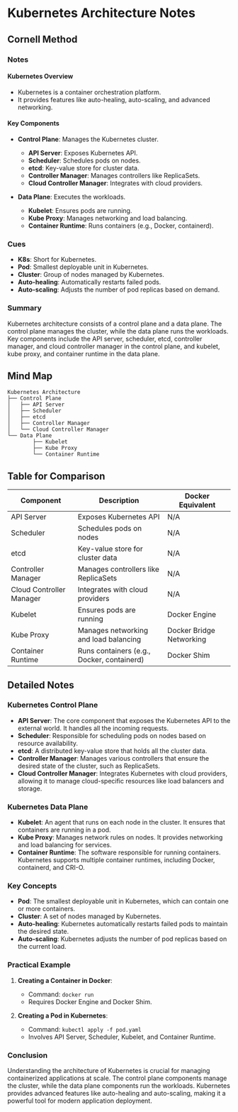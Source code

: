 # Kubernetes Architecture Notes

## Cornell Method

### Notes

#### Kubernetes Overview
- Kubernetes is a container orchestration platform.
- It provides features like auto-healing, auto-scaling, and advanced networking.

#### Key Components
- **Control Plane**: Manages the Kubernetes cluster.
    - **API Server**: Exposes Kubernetes API.
    - **Scheduler**: Schedules pods on nodes.
    - **etcd**: Key-value store for cluster data.
    - **Controller Manager**: Manages controllers like ReplicaSets.
    - **Cloud Controller Manager**: Integrates with cloud providers.

- **Data Plane**: Executes the workloads.
    - **Kubelet**: Ensures pods are running.
    - **Kube Proxy**: Manages networking and load balancing.
    - **Container Runtime**: Runs containers (e.g., Docker, containerd).

### Cues
- **K8s**: Short for Kubernetes.
- **Pod**: Smallest deployable unit in Kubernetes.
- **Cluster**: Group of nodes managed by Kubernetes.
- **Auto-healing**: Automatically restarts failed pods.
- **Auto-scaling**: Adjusts the number of pod replicas based on demand.

### Summary
Kubernetes architecture consists of a control plane and a data plane. The control plane manages the cluster, while the data plane runs the workloads. Key components include the API server, scheduler, etcd, controller manager, and cloud controller manager in the control plane, and kubelet, kube proxy, and container runtime in the data plane.

## Mind Map

```plaintext
Kubernetes Architecture
├── Control Plane
│   ├── API Server
│   ├── Scheduler
│   ├── etcd
│   ├── Controller Manager
│   └── Cloud Controller Manager
└── Data Plane
        ├── Kubelet
        ├── Kube Proxy
        └── Container Runtime
```

## Table for Comparison

| Component               | Description                                      | Docker Equivalent       |
|-------------------------|--------------------------------------------------|-------------------------|
| API Server              | Exposes Kubernetes API                           | N/A                     |
| Scheduler               | Schedules pods on nodes                          | N/A                     |
| etcd                    | Key-value store for cluster data                 | N/A                     |
| Controller Manager      | Manages controllers like ReplicaSets             | N/A                     |
| Cloud Controller Manager| Integrates with cloud providers                  | N/A                     |
| Kubelet                 | Ensures pods are running                         | Docker Engine           |
| Kube Proxy              | Manages networking and load balancing            | Docker Bridge Networking|
| Container Runtime       | Runs containers (e.g., Docker, containerd)       | Docker Shim             |

## Detailed Notes

### Kubernetes Control Plane
- **API Server**: The core component that exposes the Kubernetes API to the external world. It handles all the incoming requests.
- **Scheduler**: Responsible for scheduling pods on nodes based on resource availability.
- **etcd**: A distributed key-value store that holds all the cluster data.
- **Controller Manager**: Manages various controllers that ensure the desired state of the cluster, such as ReplicaSets.
- **Cloud Controller Manager**: Integrates Kubernetes with cloud providers, allowing it to manage cloud-specific resources like load balancers and storage.

### Kubernetes Data Plane
- **Kubelet**: An agent that runs on each node in the cluster. It ensures that containers are running in a pod.
- **Kube Proxy**: Manages network rules on nodes. It provides networking and load balancing for services.
- **Container Runtime**: The software responsible for running containers. Kubernetes supports multiple container runtimes, including Docker, containerd, and CRI-O.

### Key Concepts
- **Pod**: The smallest deployable unit in Kubernetes, which can contain one or more containers.
- **Cluster**: A set of nodes managed by Kubernetes.
- **Auto-healing**: Kubernetes automatically restarts failed pods to maintain the desired state.
- **Auto-scaling**: Kubernetes adjusts the number of pod replicas based on the current load.

### Practical Example
1. **Creating a Container in Docker**:
     - Command: `docker run`
     - Requires Docker Engine and Docker Shim.

2. **Creating a Pod in Kubernetes**:
     - Command: `kubectl apply -f pod.yaml`
     - Involves API Server, Scheduler, Kubelet, and Container Runtime.

### Conclusion
Understanding the architecture of Kubernetes is crucial for managing containerized applications at scale. The control plane components manage the cluster, while the data plane components run the workloads. Kubernetes provides advanced features like auto-healing and auto-scaling, making it a powerful tool for modern application deployment.
